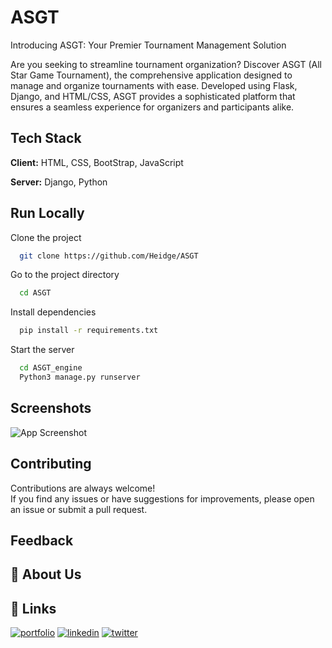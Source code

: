  
# ASGT
 
Introducing ASGT: Your Premier Tournament Management Solution

Are you seeking to streamline tournament organization? Discover ASGT (All Star Game Tournament), the comprehensive application designed to manage and organize tournaments with ease. Developed using Flask, Django, and HTML/CSS, ASGT provides a sophisticated platform that ensures a seamless experience for organizers and participants alike.

 
 
## Tech Stack
 
**Client:** HTML, CSS, BootStrap, JavaScript
 
**Server:** Django, Python
 
 
## Run Locally
 
Clone the project
 
```bash
  git clone https://github.com/Heidge/ASGT
```
 
Go to the project directory
 
```bash
  cd ASGT
```
 
Install dependencies
 
```bash
  pip install -r requirements.txt
```
 
Start the server
 
```bash
  cd ASGT_engine
  Python3 manage.py runserver
```
 
  
## Screenshots
 
![App Screenshot](https://via.placeholder.com/468x300?text=App+Screenshot+Here)
 
 
## Contributing
 
Contributions are always welcome!\
If you find any issues or have suggestions for improvements, please open an issue or submit a pull request.
 
 
## Feedback
 

 
 
## 🚀 About Us

 
 
## 🔗 Links
[![portfolio](https://img.shields.io/badge/my_portfolio-000?style=for-the-badge&logo=ko-fi&logoColor=white)](https://katherineoelsner.com/)
[![linkedin](https://img.shields.io/badge/linkedin-0A66C2?style=for-the-badge&logo=linkedin&logoColor=white)](https://www.linkedin.com/)
[![twitter](https://img.shields.io/badge/twitter-1DA1F2?style=for-the-badge&logo=twitter&logoColor=white)](https://twitter.com/)
